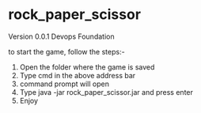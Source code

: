# rock_paper_scissor
Version 0.0.1
Devops Foundation

to start the game, follow the steps:-
1. Open the folder where the game is saved
2. Type cmd in the above address bar
3. command prompt will open
4. Type java -jar rock_paper_scissor.jar and press enter
5. Enjoy



